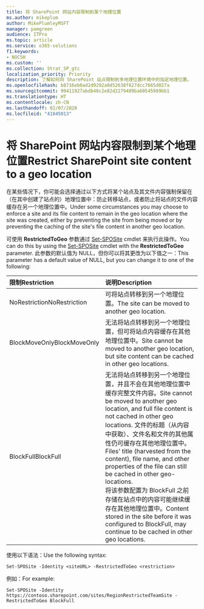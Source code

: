 ```yaml
---
title: 将 SharePoint 网站内容限制到某个地理位置
ms.author: mikeplum
author: MikePlumleyMSFT
manager: pamgreen
audience: ITPro
ms.topic: article
ms.service: o365-solutions
f1.keywords:
- NOCSH
ms.custom: ''
ms.collection: Strat_SP_gtc
localization_priority: Priority
description: 了解如何将 SharePoint 站点限制到多地理位置环境中的指定地理位置。
ms.openlocfilehash: b8716eb0ad2d9292a0d52638f827dcc7665d027a
ms.sourcegitcommit: 99411927abdb40c2e82d2279489ba60545989bb1
ms.translationtype: HT
ms.contentlocale: zh-CN
ms.lasthandoff: 02/07/2020
ms.locfileid: "41845013"
---
```

# <a name="restrict-sharepoint-site-content-to-a-geo-location"></a><span data-ttu-id="c0c51-103">将 SharePoint 网站内容限制到某个地理位置</span><span class="sxs-lookup"><span data-stu-id="c0c51-103">Restrict SharePoint site content to a geo location</span></span>

<span data-ttu-id="c0c51-104">在某些情况下，你可能会选择通过以下方式将某个站点及其文件内容强制保留在（在其中创建了站点的）地理位置中：防止转移站点，或者防止将站点的文件内容缓存在另一个地理位置中。</span><span class="sxs-lookup"><span data-stu-id="c0c51-104">Under some circumstances you may choose to enforce a site and its file content to remain in the geo location where the site was created, either by preventing the site from being moved or by preventing the caching of the site's file content in another geo location.</span></span>

<span data-ttu-id="c0c51-105">可使用 **RestrictedToGeo** 参数通过 [Set-SPOSite](https://docs.microsoft.com/powershell/module/sharepoint-online/set-sposite) cmdlet 来执行此操作。</span><span class="sxs-lookup"><span data-stu-id="c0c51-105">You can do this by using the [Set-SPOSite](https://docs.microsoft.com/powershell/module/sharepoint-online/set-sposite) cmdlet with the **RestrictedToGeo** parameter.</span></span> <span data-ttu-id="c0c51-106">此参数的默认值为 NULL，但你可以将其更改为以下值之一：</span><span class="sxs-lookup"><span data-stu-id="c0c51-106">This parameter has a default value of NULL, but you can change it to one of the following:</span></span>

|<span data-ttu-id="c0c51-107">限制</span><span class="sxs-lookup"><span data-stu-id="c0c51-107">Restriction</span></span>|<span data-ttu-id="c0c51-108">说明</span><span class="sxs-lookup"><span data-stu-id="c0c51-108">Description</span></span>|
|:----------|:----------|
|<span data-ttu-id="c0c51-109">NoRestriction</span><span class="sxs-lookup"><span data-stu-id="c0c51-109">NoRestriction</span></span>|<span data-ttu-id="c0c51-110">可将站点转移到另一个地理位置。</span><span class="sxs-lookup"><span data-stu-id="c0c51-110">The site can be moved to another geo location.</span></span>|
|<span data-ttu-id="c0c51-111">BlockMoveOnly</span><span class="sxs-lookup"><span data-stu-id="c0c51-111">BlockMoveOnly</span></span>|<span data-ttu-id="c0c51-112">无法将站点转移到另一个地理位置，但可将站点内容缓存在其他地理位置中。</span><span class="sxs-lookup"><span data-stu-id="c0c51-112">Site cannot be moved to another geo location, but site content can be cached in other geo locations.</span></span>|
|<span data-ttu-id="c0c51-113">BlockFull</span><span class="sxs-lookup"><span data-stu-id="c0c51-113">BlockFull</span></span>|<span data-ttu-id="c0c51-114">无法将站点转移到另一个地理位置，并且不会在其他地理位置中缓存完整文件内容。</span><span class="sxs-lookup"><span data-stu-id="c0c51-114">Site cannot be moved to another geo location, and full file content is not cached in other geo locations.</span></span> <span data-ttu-id="c0c51-115">文件的标题（从内容中获取）、文件名和文件的其他属性仍可缓存在其他地理位置中。</span><span class="sxs-lookup"><span data-stu-id="c0c51-115">Files' title (harvested from the content), file name, and other properties of the file can still be cached in other geo-locations.</span></span><br><span data-ttu-id="c0c51-116">将该参数配置为 BlockFull 之前存储在站点中的内容可能继续缓存在其他地理位置中。</span><span class="sxs-lookup"><span data-stu-id="c0c51-116">Content stored in the site before it was configured to BlockFull, may continue to be cached in other geo locations.</span></span>|

<span data-ttu-id="c0c51-117">使用以下语法：</span><span class="sxs-lookup"><span data-stu-id="c0c51-117">Use the following syntax:</span></span>

`Set-SPOSite -Identity <siteURL> -RestrictedToGeo <restriction>`

<span data-ttu-id="c0c51-118">例如：</span><span class="sxs-lookup"><span data-stu-id="c0c51-118">For example:</span></span>

`Set-SPOSite -Identity https://contoso.sharepoint.com/sites/RegionRestrictedTeamSite -RestrictedToGeo BlockFull`
